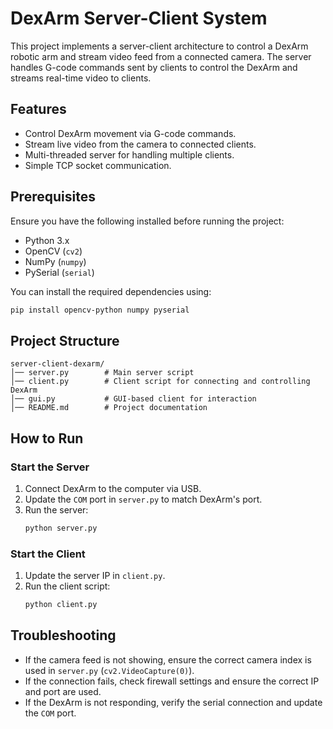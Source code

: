 # DexArm Server-Client System

This project implements a server-client architecture to control a DexArm robotic arm and stream video feed from a connected camera. The server handles G-code commands sent by clients to control the DexArm and streams real-time video to clients.

## Features
- Control DexArm movement via G-code commands.
- Stream live video from the camera to connected clients.
- Multi-threaded server for handling multiple clients.
- Simple TCP socket communication.

## Prerequisites
Ensure you have the following installed before running the project:
- Python 3.x
- OpenCV (`cv2`)
- NumPy (`numpy`)
- PySerial (`serial`)

You can install the required dependencies using:
```sh
pip install opencv-python numpy pyserial
```

## Project Structure
```
server-client-dexarm/
│── server.py        # Main server script
│── client.py        # Client script for connecting and controlling DexArm
│── gui.py           # GUI-based client for interaction
│── README.md        # Project documentation
```

## How to Run
### Start the Server
1. Connect DexArm to the computer via USB.
2. Update the `COM` port in `server.py` to match DexArm's port.
3. Run the server:
   ```sh
   python server.py
   ```

### Start the Client
1. Update the server IP in `client.py`.
2. Run the client script:
   ```sh
   python client.py
   ```


## Troubleshooting
- If the camera feed is not showing, ensure the correct camera index is used in `server.py` (`cv2.VideoCapture(0)`).
- If the connection fails, check firewall settings and ensure the correct IP and port are used.
- If the DexArm is not responding, verify the serial connection and update the `COM` port.



